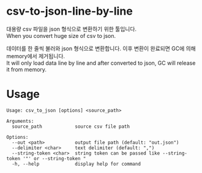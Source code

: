 # csv-to-json-line-by-line

대용량 csv 파일을 json 형식으로 변환하기 위한 툴입니다.  
When you convert huge size of csv to json.

데이터를 한 줄씩 불러와 json 형식으로 변환합니다. 이후 변환이 완료되면 GC에 의해 memory에서 제거됩니다.  
It will only load data line by line and after converted to json, GC will release it from memory.

# Usage

```
Usage: csv_to_json [options] <source_path>

Arguments:
  source_path            source csv file path

Options:
  --out <path>           output file path (default: "out.json")
  --delimiter <char>     text delimiter (default: ",")
  --string-token <char>  string token can be passed like --string-token '"' or --string-token "
  -h, --help             display help for command
```
